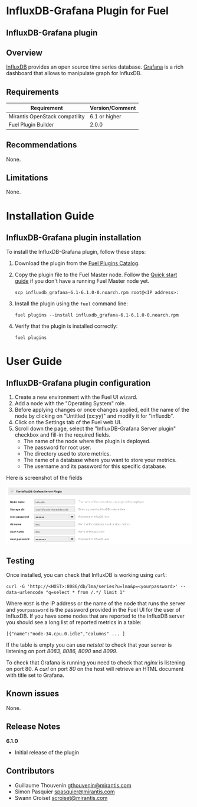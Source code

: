 InfluxDB-Grafana Plugin for Fuel
================================

InfluxDB-Grafana plugin
-----------------------

Overview
--------

[InfluxDB](http://influxdb.com/) provides an open source time series database.
[Grafana](http://grafana.org/) is a rich dashboard that allows to manipulate graph for InfluxDB.

Requirements
------------

| Requirement                    | Version/Comment |
|--------------------------------|-----------------|
| Mirantis OpenStack compatility | 6.1 or higher   |
| Fuel Plugin Builder            | 2.0.0           |

Recommendations
---------------

None.

Limitations
-----------

None.

Installation Guide
==================

**InfluxDB-Grafana** plugin installation
----------------------------------------


To install the InfluxDB-Grafana plugin, follow these steps:

1. Download the plugin from the [Fuel Plugins
   Catalog](https://software.mirantis.com/download-mirantis-openstack-fuel-plug-ins/).

2. Copy the plugin file to the Fuel Master node. Follow the [Quick start
   guide](https://software.mirantis.com/quick-start/) if you don't have a running
   Fuel Master node yet.

   ```
   scp influxdb_grafana-6.1-6.1.0-0.noarch.rpm root@<IP address>:
   ```

3. Install the plugin using the `fuel` command line:

   ```
   fuel plugins --install influxdb_grafana-6.1-6.1.0-0.noarch.rpm
   ```

4. Verify that the plugin is installed correctly:

   ```
   fuel plugins
   ```

User Guide
==========

**InfluxDB-Grafana** plugin configuration
---------------------------------------------

1. Create a new environment with the Fuel UI wizard.
2. Add a node with the "Operating System" role.
3. Before applying changes or once changes applied, edit the name of the node by
   clicking on "Untitled (xx:yy)" and modify it for "influxdb".
4. Click on the Settings tab of the Fuel web UI.
5. Scroll down the page, select the "InfluxDB-Grafana Server plugin" checkbox
   and fill-in the required fields.
    - The name of the node where the plugin is deployed.
    - The password for root user.
    - The directory used to store metrics.
    - The name of a database where you want to store your metrics.
    - The username and its password for this specific database.

Here is screenshot of the fields

![InfluxDB-Grafana fields](./figures/influxdb-grafana-plugin.png "InfluxDB-Grafana fields")

Testing
-------

Once installed, you can check that InfluxDB is working using `curl`:

```
curl -G 'http://<HOST>:8086/db/lma/series?u=lma&p=<yourpassword>' --data-urlencode "q=select * from /.*/ limit 1"
```

Where `HOST` is the IP address or the name of the node that runs the server and
`yourpassword` is the password provided in the Fuel UI for the user of InfluxDB.
If you have some nodes that are reported to the InfluxDB server you should see
a long list of reported metrics in a table:
```
[{"name":"node-34.cpu.0.idle","columns" ... ]
```

If the table is empty you can use *netstat* to check that your server is listening
on port *8083, 8086, 8090* and *8099*.

To check that Grafana is running you need to check that *nginx* is listening
on port 80. A *curl* on port *80* on the host will retrieve an HTML document
with title set to Grafana.


Known issues
------------

None.

Release Notes
-------------

**6.1.0**

* Initial release of the plugin

Contributors
------------

* Guillaume Thouvenin <gthouvenin@mirantis.com>
* Simon Pasquier <spasquier@mirantis.com>
* Swann Croiset <scroiset@mirantis.com>

